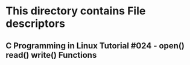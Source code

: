 # This directory contains File descriptors
## C Programming in Linux Tutorial #024 - open() read() write() Functions
